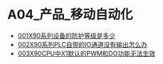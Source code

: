 # A04_产品_移动自动化
- [001X90系列设备的防护等级是多少](001X90系列设备的防护等级是多少.md)
- [002X90系列PLC自带的IO通道没有输出怎么办](002X90系列PLC自带的IO通道没有输出怎么办.md)
- [003X90CPU中X1默认的PWM和DO功能无法生效](003X90CPU中X1默认的PWM和DO功能无法生效.md)